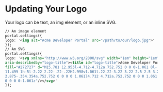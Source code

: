 ﻿---
sidebar_position: 5
---

# Updating Your Logo

<head>
  <meta name="guidename" content="API Management"/>
  <meta name="context" content="GUID-7ac49972-7f8a-42b9-a683-ce23ce5b095e"/>
</head>

Your logo can be text, an img element, or an inline SVG. 

```xml
// An image element
portal.settings({
logo: '<img alt="Acme Developer Portal" src="/path/to/our/logo.jpg">'
});
// An SVG
portal.settings({
logo: '<svg xmlns="http://www.w3.org/2000/svg" width="1em" height="1em" viewBox="0 0 16 16"
aria-describedby="logo-title"><title id="logo-title">Acme Developer Portal</title><path
fill="#272727" d="M15.781 12.953l-4.712-4.712a.752.752 0 0 0-1.061 0l-.354.354L6.779 5.72
11.499 1h-5l-2.22 2.22-.22-.22H2.998v1.061l.22.22-3.22 3.22 2.5 2.5 3.22-3.22 2.875
2.875-.354.354a.752.752 0 0 0 0 1.061l4.712 4.712a.752.752 0 0 0 1.061 0l1.768-1.768a.752.752
0 0 0 0-1.061z"/></svg>'
});
```
